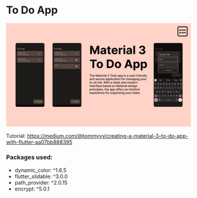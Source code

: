 # To Do App

![Showcase](images/ToDoApp.png)

Tutorial: https://medium.com/@tommyyy/creating-a-material-3-to-do-app-with-flutter-aa07bb888395

### Packages used:
- dynamic_color: ^1.6.5
- flutter_slidable: ^3.0.0
- path_provider: ^2.0.15
- encrypt: ^5.0.1